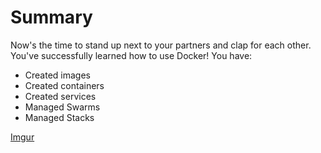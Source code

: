 # Summary

Now's the time to stand up next to your partners and clap for each other. You've successfully learned how to use Docker! You have:

- Created images
- Created containers
- Created services
- Managed Swarms
- Managed Stacks

[Imgur](https://imgur.com/9orTJCd)

